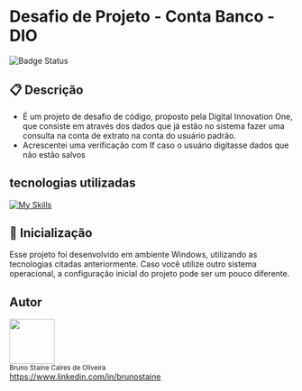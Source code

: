 # Desafio de Projeto - Conta Banco - DIO

![Badge Status](https://img.shields.io/static/v1?label=STATUS&message=Finalizado&color=green&style=for-the-badge)

## :clipboard: Descrição

- É um projeto de desafio de código, proposto pela Digital Innovation One, que consiste em através dos dados que já estão no sistema fazer uma consulta na conta de extrato na conta do usuário padrão.
- Acrescentei uma verificação com If caso o usuário digitasse dados que não estão salvos

## tecnologias utilizadas

[![My Skills](https://skillicons.dev/icons?i=java,idea)](https://skillicons.dev)


## :rocket: Inicialização
Esse projeto foi desenvolvido em ambiente Windows, utilizando as tecnologias citadas anteriormente.
Caso você utilize outro sistema operacional, a configuração inicial do projeto pode ser um pouco diferente.

## Autor

<img src="https://user-images.githubusercontent.com/87622645/157755137-8d22a951-d323-4c33-814e-c0351ebefafe.png" width=80><br>
<sub>Bruno Staine Caires de Oliveira</sub><br>
https://www.linkedin.com/in/brunostaine